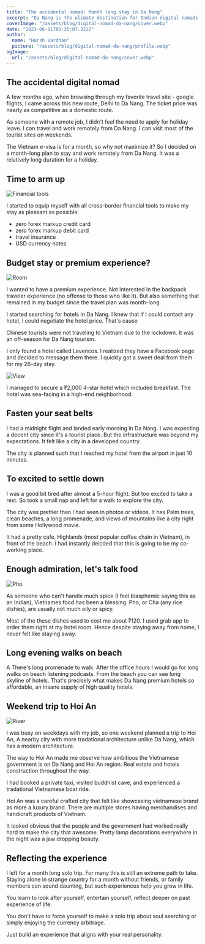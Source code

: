 ```yaml
---
title: "The accidental nomad: Month long stay in Da Nang"
excerpt: "Da Nang is the ulimate destination for Indian digital nomads largely due to the proximity"
coverImage: "/assets/blog/digital-nomad-da-nang/cover.webp"
date: "2023-06-01T05:35:07.322Z"
author:
  name: "Harsh Vardhan"
  picture: "/assets/blog/digital-nomad-da-nang/profile.webp"
ogImage:
  url: "/assets/blog/digital-nomad-da-nang/cover.webp"
---
```


## The accidental digital nomad

A few months ago, when browsing through my favorite travel site - google flights, I came across this new route, Delhi to Da Nang. The ticket price was nearly as competitive as a domestic route.

As someone with a remote job, I didn't feel the need to apply for holiday leave. I can travel and work remotely from Da Nang. I can visit most of the tourist sites on weekends.

The Vietnam e-visa is for a month, so why not maximize it? So I decided on a month-long plan to stay and work remotely from Da Nang. It was a relatively long duration for a holiday.

## Time to arm up

![Financial tools](/assets/blog/digital-nomad-da-nang/tools.webp "Financial tools")

I started to equip myself with all cross-border financial tools to make my stay as pleasant as possible:

- zero forex markup credit card
- zero forex markup debit card
- travel insurance
- USD currency notes

## Budget stay or premium experience?

![Room](/assets/blog/digital-nomad-da-nang/room.webp "Room")

I wanted to have a premium experience. Not interested in the backpack traveler experience (no offense to those who like it). But also something that remained in my budget since the travel plan was month-long.

I started searching for hotels in Da Nang. I knew that if I could contact any hotel, I could negotiate the hotel price. That's cause

Chinese tourists were not traveling to Vietnam due to the lockdown.
It was an off-season for Da Nang tourism.

I only found a hotel called Lavencos. I realized they have a Facebook page and decided to message them there. I quickly got a sweet deal from them for my 26-day stay.

![View](/assets/blog/digital-nomad-da-nang/view.webp "View")

I managed to secure a ₹2,000 4-star hotel which included breakfast. The hotel was sea-facing in a high-end neighborhood.

## Fasten your seat belts

I had a midnight flight and landed early morning in Da Nang. I was expecting a decent city since it's a tourist place. But the infrastructure was beyond my expectations. It felt like a city in a developed country.

The city is planned such that I reached my hotel from the airport in just 10 minutes.

## To excited to settle down

I was a good bit tired after almost a 5-hour flight. But too excited to take a rest. So took a small nap and left for a walk to explore the city.

The city was prettier than I had seen in photos or videos. It has Palm trees, clean beaches, a long promenade, and views of mountains like a city right from some Hollywood movie.

It had a pretty cafe, Highlands (most popular coffee chain in Vietnam), in front of the beach. I had instantly deicded that this is going to be my co-working place.

## Enough admiration, let's talk food

![Pho](/assets/blog/digital-nomad-da-nang/pho.webp "Pho")

As someone who can't handle much spice (I feel blasphemic saying this as an Indian), Vietnames food has been a blessing. Pho, or Cha (any rice dishes), are usually not much oily or spicy.

Most of the these dishes used to cost me about ₹120. I used grab app to order them right at my hotel room. Hence despite staying away from home, I never felt like staying away.

## Long evening walks on beach

A There's long promenade to walk. After the office hours I would go for long walks on beach listening podcasts. From the beach you can see long skyline of hotels. That's precisely what makes Da Nang premium hotels so affordable, an insane supply of high quality hotels.

## Weekend trip to Hoi An

![River](/assets/blog/digital-nomad-da-nang/river.webp "River")

I was busy on weekdays with my job, so one weekend planned a trip to Hoi An, A nearby city with more tradational architecture unlike Da Nang, which has a modern architecture.

The way to Hoi An made me observe how ambitious the Vietnamese government is on Da Nang and Hoi An region. Real estate and hotels construction throughout the way.

I had booked a private taxi, visited buddhist cave, and experienced a tradational Vietnamese boat ride.

Hoi An was a careful crafted city that felt like showcasing vietnamese brand as more a luxury brand. There are multiple stores having merchandises and handicraft products of Vietnam.

It looked obvious that the people and the government had worked really hard to make the city that awesome. Pretty lamp decorations everywhere in the night was a jaw dropping beauty.

## Reflecting the experience

I left for a month long solo trip. For many this is still an extreme path to take. Staying alone in strange country for a month without friends, or family members can sound daunting, but such experiences help you grow in life.

You learn to look after yourself, entertain yourself, reflect deeper on past experience of life.

You don't have to force yourself to make a solo trip about soul searching or simply enjoying the currency arbitrage.

Just build an experience that aligns with your real personality.
